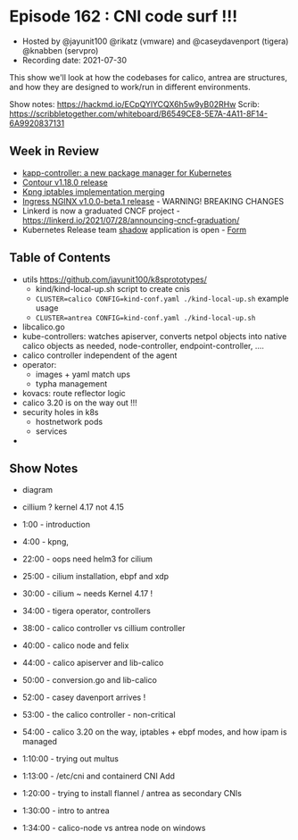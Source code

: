 # Episode 162 : CNI code surf !!!

- Hosted by @jayunit100 @rikatz (vmware) and @caseydavenport (tigera) @knabben (servpro)
- Recording date: 2021-07-30

<!--- Thumbnailed embed of the video, n8Xo_ghCIOSY is the video id from the youtube url
<a href=https://www.youtube.com/watch?v=l3TWbrWkVzY"></aref>
-->

This show we'll look at how the codebases for calico, antrea are structures, and how they are designed to work/run in different environments.

Show notes: https://hackmd.io/ECpQYlYCQX6h5w9yB02RHw
Scrib: https://scribbletogether.com/whiteboard/B6549CE8-5E7A-4A11-8F14-6A9920837131


## Week in Review

- [kapp-controller: a new package manager for Kubernetes](https://carvel.dev/blog/introduction-to-carvel-package-manager-for-kubernetes/)
- [Contour v1.18.0 release](https://github.com/projectcontour/contour/releases/tag/v1.18.0)
- [Kpng iptables implementation merging ](https://github.com/kubernetes-sigs/kpng/pull/44/files)
- [Ingress NGINX v1.0.0-beta.1 release](https://github.com/kubernetes/ingress-nginx/releases/tag/controller-v1.0.0-beta.1) - WARNING! BREAKING CHANGES
- Linkerd is now a graduated CNCF project - https://linkerd.io/2021/07/28/announcing-cncf-graduation/
- Kubernetes Release team [shadow](https://github.com/kubernetes/sig-release/blob/master/release-team/shadows.md) application is open - [Form](https://forms.gle/7As7hacvMhxBQaox8)

## Table of Contents

- utils https://github.com/jayunit100/k8sprototypes/
  - kind/kind-local-up.sh script to create cnis
  - `CLUSTER=calico CONFIG=kind-conf.yaml ./kind-local-up.sh` example usage
  - `CLUSTER=antrea CONFIG=kind-conf.yaml ./kind-local-up.sh`
- libcalico.go
- kube-controllers: watches apiserver, converts netpol objects into native calico objects as needed, node-controller, endpoint-controller, ....
- calico controller independent of the agent
- operator:
    - images + yaml match ups
    - typha management
- kovacs: route reflector logic
- calico 3.20 is on the way out !!!
- security holes in k8s
    - hostnetwork pods
    - services
-
## Show Notes

- diagram
- cillium ? kernel 4.17 not 4.15

- 1:00 - introduction
- 4:00 - kpng,
- 22:00 - oops need helm3 for cilium
- 25:00 - cilium installation, ebpf and xdp
- 30:00 - cilium ~ needs Kernel 4.17 !
- 34:00 - tigera operator, controllers
- 38:00 - calico controller vs cillium controller
- 40:00 - calico node and felix
- 44:00 - calico apiserver and lib-calico
- 50:00 - conversion.go and lib-calico
- 52:00 - casey davenport arrives !
- 53:00 - the calico controller - non-critical
- 54:00 - calico 3.20 on the way, iptables + ebpf modes, and how ipam is managed
- 1:10:00 - trying out multus
- 1:13:00 - /etc/cni and containerd CNI Add
- 1:20:00 - trying to install flannel / antrea as secondary CNIs
- 1:30:00 - intro to antrea
- 1:34:00 - calico-node vs antrea node on windows
